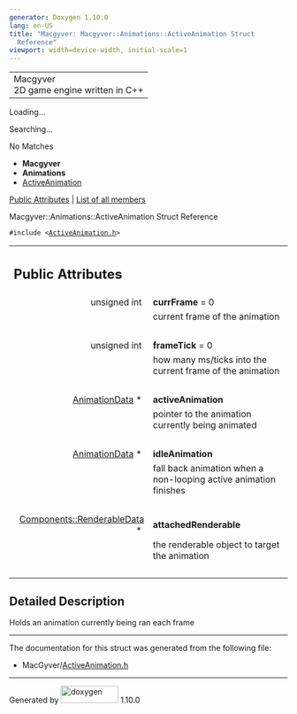 ```yaml
---
generator: Doxygen 1.10.0
lang: en-US
title: "Macgyver: Macgyver::Animations::ActiveAnimation Struct
  Reference"
viewport: width=device-width, initial-scale=1
---
```


<div id="top">

<div id="titlearea">

<table data-cellspacing="0" data-cellpadding="0">
<colgroup>
<col style="width: 100%" />
</colgroup>
<tbody>
<tr id="projectrow" class="odd">
<td id="projectalign"><div id="projectname">
Macgyver
</div>
<div id="projectbrief">
2D game engine written in C++
</div></td>
</tr>
</tbody>
</table>

</div>

<div id="main-nav">

</div>

<div id="MSearchSelectWindow"
onmouseover="return searchBox.OnSearchSelectShow()"
onmouseout="return searchBox.OnSearchSelectHide()"
onkeydown="return searchBox.OnSearchSelectKey(event)">

</div>

<div id="MSearchResultsWindow">

<div id="MSearchResults">

<div class="SRPage">

<div id="SRIndex">

<div id="SRResults">

</div>

<div id="Loading" class="SRStatus">

Loading...

</div>

<div id="Searching" class="SRStatus">

Searching...

</div>

<div id="NoMatches" class="SRStatus">

No Matches

</div>

</div>

</div>

</div>

</div>

<div id="nav-path" class="navpath">

- **Macgyver**
- **Animations**
- <a href="struct_macgyver_1_1_animations_1_1_active_animation.html"
  class="el">ActiveAnimation</a>

</div>

</div>

<div class="header">

<div class="summary">

[Public Attributes](#pub-attribs) \| [List of all
members](struct_macgyver_1_1_animations_1_1_active_animation-members.html)

</div>

<div class="headertitle">

<div class="title">

Macgyver::Animations::ActiveAnimation Struct Reference

</div>

</div>

</div>

<div class="contents">

`#include <`<a href="_active_animation_8h_source.html"
class="el"><code>ActiveAnimation.h</code></a>`>`

<table class="memberdecls">
<colgroup>
<col style="width: 50%" />
<col style="width: 50%" />
</colgroup>
<tbody>
<tr class="odd heading">
<td colspan="2"><h2 id="public-attributes" class="groupheader"><span
id="pub-attribs"></span> Public Attributes</h2></td>
</tr>
<tr id="r_ae0842eecd0834fa3fa698fab31990fcc"
class="even memitem:ae0842eecd0834fa3fa698fab31990fcc">
<td class="memItemLeft" style="text-align: right;"
data-valign="top"><span id="ae0842eecd0834fa3fa698fab31990fcc"></span>
unsigned int </td>
<td class="memItemRight" data-valign="bottom"><strong>currFrame</strong>
= 0</td>
</tr>
<tr class="odd memdesc:ae0842eecd0834fa3fa698fab31990fcc">
<td class="mdescLeft"> </td>
<td class="mdescRight">current frame of the animation<br />
</td>
</tr>
<tr class="even separator:ae0842eecd0834fa3fa698fab31990fcc">
<td colspan="2" class="memSeparator"> </td>
</tr>
<tr id="r_a8bd50bf4a52aecbc3a8555281216fa25"
class="odd memitem:a8bd50bf4a52aecbc3a8555281216fa25">
<td class="memItemLeft" style="text-align: right;"
data-valign="top"><span id="a8bd50bf4a52aecbc3a8555281216fa25"></span>
unsigned int </td>
<td class="memItemRight" data-valign="bottom"><strong>frameTick</strong>
= 0</td>
</tr>
<tr class="even memdesc:a8bd50bf4a52aecbc3a8555281216fa25">
<td class="mdescLeft"> </td>
<td class="mdescRight">how many ms/ticks into the current frame of the
animation<br />
</td>
</tr>
<tr class="odd separator:a8bd50bf4a52aecbc3a8555281216fa25">
<td colspan="2" class="memSeparator"> </td>
</tr>
<tr id="r_a763ee7bba42a0dd413ee9b08b7197931"
class="even memitem:a763ee7bba42a0dd413ee9b08b7197931">
<td class="memItemLeft" style="text-align: right;"
data-valign="top"><span id="a763ee7bba42a0dd413ee9b08b7197931"></span>
<a href="struct_macgyver_1_1_animations_1_1_animation_data.html"
class="el">AnimationData</a> * </td>
<td class="memItemRight"
data-valign="bottom"><strong>activeAnimation</strong></td>
</tr>
<tr class="odd memdesc:a763ee7bba42a0dd413ee9b08b7197931">
<td class="mdescLeft"> </td>
<td class="mdescRight">pointer to the animation currently being
animated<br />
</td>
</tr>
<tr class="even separator:a763ee7bba42a0dd413ee9b08b7197931">
<td colspan="2" class="memSeparator"> </td>
</tr>
<tr id="r_a0d1b21f53e77311864908ad6a7667a79"
class="odd memitem:a0d1b21f53e77311864908ad6a7667a79">
<td class="memItemLeft" style="text-align: right;"
data-valign="top"><span id="a0d1b21f53e77311864908ad6a7667a79"></span>
<a href="struct_macgyver_1_1_animations_1_1_animation_data.html"
class="el">AnimationData</a> * </td>
<td class="memItemRight"
data-valign="bottom"><strong>idleAnimation</strong></td>
</tr>
<tr class="even memdesc:a0d1b21f53e77311864908ad6a7667a79">
<td class="mdescLeft"> </td>
<td class="mdescRight">fall back animation when a non-looping active
animation finishes<br />
</td>
</tr>
<tr class="odd separator:a0d1b21f53e77311864908ad6a7667a79">
<td colspan="2" class="memSeparator"> </td>
</tr>
<tr id="r_a828150153ed9bcfcf8e5ef9de4d4ee01"
class="even memitem:a828150153ed9bcfcf8e5ef9de4d4ee01">
<td class="memItemLeft" style="text-align: right;"
data-valign="top"><span id="a828150153ed9bcfcf8e5ef9de4d4ee01"></span>
<a href="struct_macgyver_1_1_components_1_1_renderable_data.html"
class="el">Components::RenderableData</a> * </td>
<td class="memItemRight"
data-valign="bottom"><strong>attachedRenderable</strong></td>
</tr>
<tr class="odd memdesc:a828150153ed9bcfcf8e5ef9de4d4ee01">
<td class="mdescLeft"> </td>
<td class="mdescRight">the renderable object to target the
animation<br />
</td>
</tr>
<tr class="even separator:a828150153ed9bcfcf8e5ef9de4d4ee01">
<td colspan="2" class="memSeparator"> </td>
</tr>
</tbody>
</table>

<span id="details"></span>

## Detailed Description

<div class="textblock">

Holds an animation currently being ran each frame

</div>

------------------------------------------------------------------------

The documentation for this struct was generated from the following file:

- MacGyver/<a href="_active_animation_8h_source.html"
  class="el">ActiveAnimation.h</a>

</div>

------------------------------------------------------------------------

<span class="small">Generated
by [<img src="doxygen.svg" class="footer" width="104" height="31"
alt="doxygen" />](https://www.doxygen.org/index.html) 1.10.0</span>
